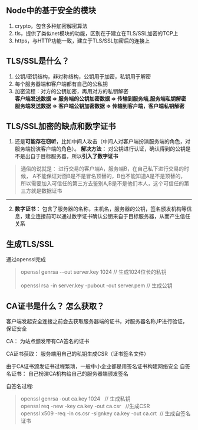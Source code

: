 ## Node中的基于安全的模块
1. crypto，包含多种加密解密算法
2. tls，提供了类似net模块的功能，区别在于建立在TLS/SSL加密的TCP上
3. https，与HTTP功能一致，建立于TLS/SSL加密后的连接上

## TLS/SSL是什么？
1. 公钥/密钥结构，非对称结构，公钥用于加密，私钥用于解密
2. 每个服务器端和客户端都有自己的公私钥
3. 加密流程：对方的公钥加密，再用对方的私钥解密  **<br />客户端发送数据 => 服务端的公钥加密数据  => 传输到服务端,服务端私钥解密<br />服务端发送数据 => 客户端公钥加密数据 => 传输到客户端，客户端私钥解密**

## TLS/SSL加密的缺点和数字证书
1. 还是**可能存在窃听**，比如中间人攻击（中间人对客户端扮演服务端的角色，对服务端扮演客户端的角色）。  **解决方法：** 对公钥进行认证，确认得到的公钥是不是出自于目标服务器，所以**引入了数字证书**<br />
> 通俗的说就是： 进行交易的客户端A，服务端B，在自己私下进行交易的时候， A不能保证对面B是不是冒名顶替的，B也不能知道A是不是顶替的， 所以需要加入可信任的第三方去鉴别A,B是不是他们本人，这个可信任的第三方就是数据证书
---


2. **数字证书：** 包含了服务器的名称，主机名，服务器的公钥，签名颁发机构等信息，建立连接前可以通过数字证书确认公钥来自于目标服务器，从而产生信任关系

## 生成TLS/SSL
通过openssl完成
> openssl genrsa --out server.key 1024 // 生成1024位长的私钥<br /><br /> openssl rsa -in server.key -pubout -out server.pem // 生成公钥

## CA证书是什么？ 怎么获取？
客户端发起安全连接之前会去获取服务器端的证书，对服务器名称,IP进行验证，保证安全

CA： 为站点颁发带有CA签名的证书

CA证书获取： 服务端用自己的私钥生成CSR（证书签名文件）

由于CA证书颁发证书过程繁琐，一般中小企业都是用签名证书构建网络安全
自签名证书： 自己扮演CA机构给自己的服务器端颁发签名

自签名过程:
> openssl genrsa -out ca.key 1024&nbsp;&nbsp; // 生成私钥<br />
  openssl req -new -key ca.key -out ca.csr&nbsp;&nbsp; //生成CSR <br />
  openssl x509 -req -in cs.csr -signkey ca.key -out ca.crt&nbsp; // 生成自签名证书
  
 
  
